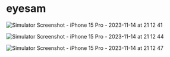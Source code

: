 # eyesam

![Simulator Screenshot - iPhone 15 Pro - 2023-11-14 at 21 12 41](https://github.com/SID12g/eyesam/assets/119688507/b88b2674-5e60-4e84-b618-4e9df58619b2)


![Simulator Screenshot - iPhone 15 Pro - 2023-11-14 at 21 12 44](https://github.com/SID12g/eyesam/assets/119688507/f3954cfe-191b-4c1a-bfe2-0384c56bd49b)


![Simulator Screenshot - iPhone 15 Pro - 2023-11-14 at 21 12 47](https://github.com/SID12g/eyesam/assets/119688507/d94ab719-d34e-47e8-a2dc-09b2d61f7cc7)
